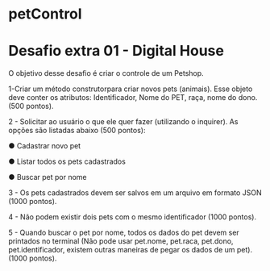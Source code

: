 # petControl

# Desafio extra 01 - Digital House

O objetivo desse desafio é criar o controle de um Petshop.

1-Criar um método construtorpara criar novos pets (animais). Esse objeto deve conter os atributos: Identificador, Nome do PET, raça, nome do dono. (500 pontos).

2 - Solicitar ao usuário o que ele quer fazer (utilizando o inquirer). As opções são listadas abaixo (500 pontos):

  ● Cadastrar novo pet
  
  ● Listar todos os pets cadastrados
  
  ● Buscar pet por nome
 
3 - Os pets cadastrados devem ser salvos em um arquivo em formato JSON (1000 pontos).

4 - Não podem existir dois pets com o mesmo identificador (1000 pontos).

5 - Quando buscar o pet por nome, todos os dados do pet devem ser printados no terminal (Não pode usar pet.nome, pet.raca, pet.dono, pet.identificador, existem outras 
maneiras de pegar os dados de um pet). (1000 pontos).

